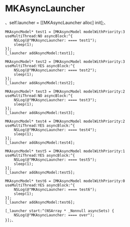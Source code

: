 # MKAsyncLauncher


   、self.launcher = [[MKAsyncLauncher alloc] init];、
   
    MKAsyncModel* test1 = [MKAsyncModel modelWithPriority:3 useMultiThread:NO asyncBlock:^{
        NSLog(@"MKAsyncLauncher: ==== test1");
        sleep(1);
    }];
    [_launcher addAsyncModel:test1];
    
    MKAsyncModel* test2 = [MKAsyncModel modelWithPriority:3 useMultiThread:YES asyncBlock:^{
        NSLog(@"MKAsyncLauncher: ==== test2");
        sleep(1);
    }];
    [_launcher addAsyncModel:test2];
    
    MKAsyncModel* test3 = [MKAsyncModel modelWithPriority:2 useMultiThread:NO asyncBlock:^{
        NSLog(@"MKAsyncLauncher: ==== test3");
        sleep(1);
    }];
    [_launcher addAsyncModel:test3];
    
    MKAsyncModel* test4 = [MKAsyncModel modelWithPriority:2 useMultiThread:YES asyncBlock:^{
        NSLog(@"MKAsyncLauncher: ==== test4");
        sleep(1);
    }];
    [_launcher addAsyncModel:test4];
    
    MKAsyncModel* test5 = [MKAsyncModel modelWithPriority:1 useMultiThread:YES asyncBlock:^{
        NSLog(@"MKAsyncLauncher: ==== test5");
        sleep(1);
    }];
    [_launcher addAsyncModel:test5];
    
    MKAsyncModel* test6 = [MKAsyncModel modelWithPriority:0 useMultiThread:YES asyncBlock:^{
        NSLog(@"MKAsyncLauncher: ==== test6");
        sleep(1);
    }];
    [_launcher addAsyncModel:test6];
    
    [_launcher start:^(NSArray * _Nonnull asyncSets) {
        NSLog(@"MKAsyncLauncher: ==== over");
    }];、
